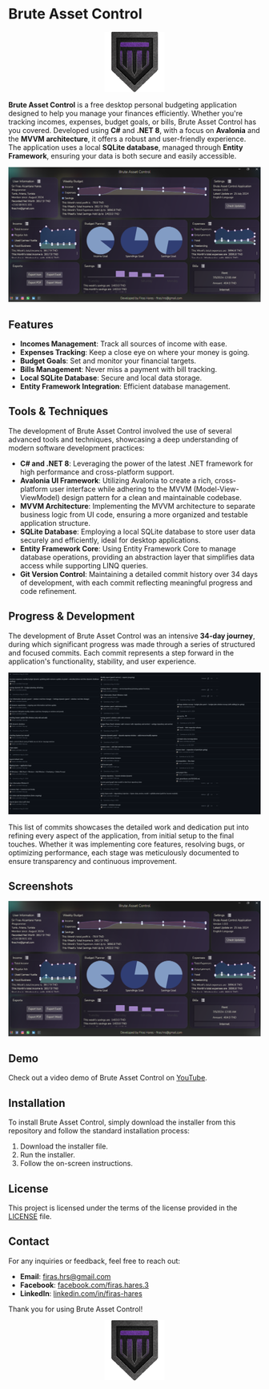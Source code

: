 # Brute Asset Control

<p align="center">
  <img src="Media/logo.png" alt="Brute Asset Control Logo">
</p>

**Brute Asset Control** is a free desktop personal budgeting application designed to help you manage your finances efficiently. Whether you're tracking incomes, expenses, budget goals, or bills, Brute Asset Control has you covered. Developed using **C#** and **.NET 8**, with a focus on **Avalonia** and the **MVVM architecture**, it offers a robust and user-friendly experience. The application uses a local **SQLite database**, managed through **Entity Framework**, ensuring your data is both secure and easily accessible.

![Screenshot of Brute Asset Control](Media/screenshot.png)

## Features

- **Incomes Management**: Track all sources of income with ease.
- **Expenses Tracking**: Keep a close eye on where your money is going.
- **Budget Goals**: Set and monitor your financial targets.
- **Bills Management**: Never miss a payment with bill tracking.
- **Local SQLite Database**: Secure and local data storage.
- **Entity Framework Integration**: Efficient database management.

## Tools & Techniques

The development of Brute Asset Control involved the use of several advanced tools and techniques, showcasing a deep understanding of modern software development practices:

- **C# and .NET 8**: Leveraging the power of the latest .NET framework for high performance and cross-platform support.
- **Avalonia UI Framework**: Utilizing Avalonia to create a rich, cross-platform user interface while adhering to the MVVM (Model-View-ViewModel) design pattern for a clean and maintainable codebase.
- **MVVM Architecture**: Implementing the MVVM architecture to separate business logic from UI code, ensuring a more organized and testable application structure.
- **SQLite Database**: Employing a local SQLite database to store user data securely and efficiently, ideal for desktop applications.
- **Entity Framework Core**: Using Entity Framework Core to manage database operations, providing an abstraction layer that simplifies data access while supporting LINQ queries.
- **Git Version Control**: Maintaining a detailed commit history over 34 days of development, with each commit reflecting meaningful progress and code refinement.

## Progress & Development

The development of Brute Asset Control was an intensive **34-day journey**, during which significant progress was made through a series of structured and focused commits. Each commit represents a step forward in the application's functionality, stability, and user experience.

![List of Commits](Media/commits.png)

This list of commits showcases the detailed work and dedication put into refining every aspect of the application, from initial setup to the final touches. Whether it was implementing core features, resolving bugs, or optimizing performance, each stage was meticulously documented to ensure transparency and continuous improvement.

## Screenshots

![Screenshot of Brute Asset Control](Media/screenshot.png)

## Demo

Check out a video demo of Brute Asset Control on [YouTube](https://youtu.be/NHr0wy0w_NQ?si=2_ZDWvTz_r4Shys7).

## Installation

To install Brute Asset Control, simply download the installer from this repository and follow the standard installation process:

1. Download the installer file.
2. Run the installer.
3. Follow the on-screen instructions.

## License

This project is licensed under the terms of the license provided in the [LICENSE](./LICENSE.txt) file.

## Contact

For any inquiries or feedback, feel free to reach out:

- **Email**: [firas.hrs@gmail.com](mailto:firas.hrs@gmail.com)
- **Facebook**: [facebook.com/firas.hares.3](https://facebook.com/firas.hares.3)
- **LinkedIn**: [linkedin.com/in/firas-hares](https://www.linkedin.com/in/firas-hares/)

Thank you for using Brute Asset Control!

<p align="center">
  <img src="Media/logo.png" alt="Brute Asset Control Logo">
</p>
